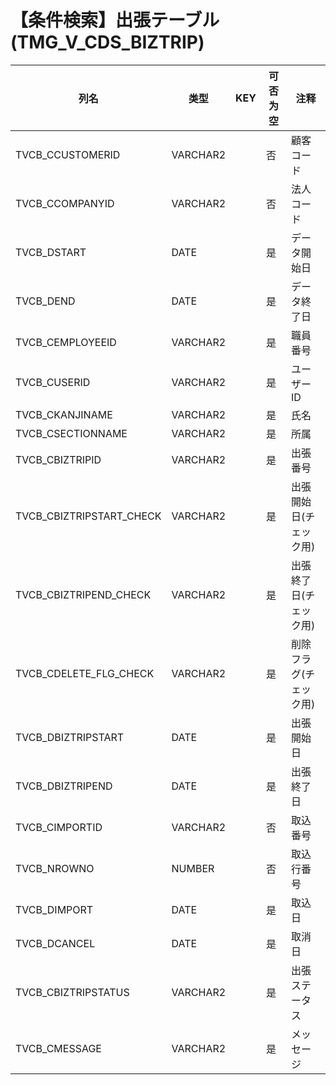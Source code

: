 # 【条件検索】出張テーブル(TMG_V_CDS_BIZTRIP)
| 列名   | 类型   | KEY  | 可否为空 | 注释   |
| ---- | ---- | ---- | ---- | ---- |
|TVCB_CCUSTOMERID|VARCHAR2||否|顧客コード|
|TVCB_CCOMPANYID|VARCHAR2||否|法人コード|
|TVCB_DSTART|DATE||是|データ開始日|
|TVCB_DEND|DATE||是|データ終了日|
|TVCB_CEMPLOYEEID|VARCHAR2||是|職員番号|
|TVCB_CUSERID|VARCHAR2||是|ユーザーID|
|TVCB_CKANJINAME|VARCHAR2||是|氏名|
|TVCB_CSECTIONNAME|VARCHAR2||是|所属|
|TVCB_CBIZTRIPID|VARCHAR2||是|出張番号|
|TVCB_CBIZTRIPSTART_CHECK|VARCHAR2||是|出張開始日(チェック用)|
|TVCB_CBIZTRIPEND_CHECK|VARCHAR2||是|出張終了日(チェック用)|
|TVCB_CDELETE_FLG_CHECK|VARCHAR2||是|削除フラグ(チェック用)|
|TVCB_DBIZTRIPSTART|DATE||是|出張開始日|
|TVCB_DBIZTRIPEND|DATE||是|出張終了日|
|TVCB_CIMPORTID|VARCHAR2||否|取込番号|
|TVCB_NROWNO|NUMBER||否|取込行番号|
|TVCB_DIMPORT|DATE||是|取込日|
|TVCB_DCANCEL|DATE||是|取消日|
|TVCB_CBIZTRIPSTATUS|VARCHAR2||是|出張ステータス|
|TVCB_CMESSAGE|VARCHAR2||是|メッセージ|
